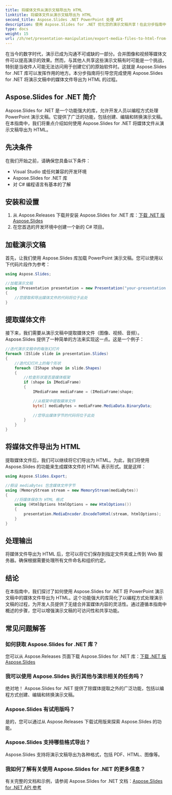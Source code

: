 ```yaml
---
title: 将媒体文件从演示文稿导出为 HTML
linktitle: 将媒体文件从演示文稿导出为 HTML
second_title: Aspose.Slides .NET PowerPoint 处理 API
description: 使用 Aspose.Slides for .NET 优化您的演示文稿共享！在此分步指南中了解如何将演示文稿中的媒体文件导出为 HTML。
type: docs
weight: 15
url: /zh/net/presentation-manipulation/export-media-files-to-html-from-presentation/
---
```


在当今的数字时代，演示已成为沟通不可或缺的一部分。合并图像和视频等媒体文件可以提高演示的效果。然而，与其他人共享这些演示文稿有时可能是一个挑战，特别是当收件人可能无法访问用于创建它们的原始软件时。这就是 Aspose.Slides for .NET 库可以发挥作用的地方。本分步指南将引导您完成使用 Aspose.Slides for .NET 将演示文稿中的媒体文件导出为 HTML 的过程。


## Aspose.Slides for .NET 简介

Aspose.Slides for .NET 是一个功能强大的库，允许开发人员以编程方式处理 PowerPoint 演示文稿。它提供了广泛的功能，包括创建、编辑和转换演示文稿。在本指南中，我们将重点介绍如何使用 Aspose.Slides for .NET 将媒体文件从演示文稿导出为 HTML。

## 先决条件

在我们开始之前，请确保您具备以下条件：

- Visual Studio 或任何兼容的开发环境
- Aspose.Slides for .NET 库
- 对 C# 编程语言有基本的了解

## 安装和设置

1. 从 Aspose.Releases 下载并安装 Aspose.Slides for .NET 库：[下载 .NET 版 Aspose.Slides](https://releases.aspose.com/slides/net/)
2. 在您首选的开发环境中创建一个新的 C# 项目。

## 加载演示文稿

首先，让我们使用 Aspose.Slides 库加载 PowerPoint 演示文稿。您可以使用以下代码片段作为参考：

```csharp
using Aspose.Slides;

//加载演示文稿
using (Presentation presentation = new Presentation("your-presentation.pptx"))
{
    //您提取和导出媒体文件的代码将位于此处
}
```

## 提取媒体文件

接下来，我们需要从演示文稿中提取媒体文件（图像、视频、音频）。 Aspose.Slides 提供了一种简单的方法来实现这一点。这是一个例子：

```csharp
//迭代演示文稿中的每张幻灯片
foreach (ISlide slide in presentation.Slides)
{
    //迭代幻灯片上的每个形状
    foreach (IShape shape in slide.Shapes)
    {
        //检查形状是否是媒体框架
        if (shape is IMediaFrame)
        {
            IMediaFrame mediaFrame = (IMediaFrame)shape;

            //从框架中提取媒体文件
            byte[] mediaBytes = mediaFrame.MediaData.BinaryData;
            
            //您导出媒体字节的代码将位于此处
        }
    }
}
```

## 将媒体文件导出为 HTML

提取媒体文件后，我们可以继续将它们导出为 HTML。为此，我们将使用 Aspose.Slides 的功能来生成媒体文件的 HTML 表示形式。就是这样：

```csharp
using Aspose.Slides.Export;

//假设 mediaBytes 包含媒体文件字节
using (MemoryStream stream = new MemoryStream(mediaBytes))
{
    //将媒体保存为 HTML 格式
    using (HtmlOptions htmlOptions = new HtmlOptions())
    {
        presentation.MediaEncoder.EncodeToHtml(stream, htmlOptions);
    }
}
```

## 处理输出

将媒体文件导出为 HTML 后，您可以将它们保存到指定文件夹或上传到 Web 服务器。确保根据需要处理所有文件命名和组织约定。

## 结论

在本指南中，我们探讨了如何使用 Aspose.Slides for .NET 将 PowerPoint 演示文稿中的媒体文件导出为 HTML。这个功能强大的库简化了以编程方式处理演示文稿的过程，为开发人员提供了无缝合并富媒体内容的灵活性。通过遵循本指南中概述的步骤，您可以增强演示文稿的可访问性和共享功能。

## 常见问题解答

### 如何获取 Aspose.Slides for .NET 库？

您可以从 Aspose.Releases 页面下载 Aspose.Slides for .NET 库：[下载 .NET 版 Aspose.Slides](https://releases.aspose.com/slides/net/)

### 我可以使用 Aspose.Slides 执行其他与演示相关的任务吗？

绝对地！ Aspose.Slides for .NET 提供了除媒体提取之外的广泛功能，包括以编程方式创建、编辑和转换演示文稿。

### Aspose.Slides 有试用版吗？

是的，您可以通过从 Aspose.Releases 下载试用版来探索 Aspose.Slides 的功能。

### Aspose.Slides 支持哪些格式导出？

Aspose.Slides 支持将演示文稿导出为各种格式，包括 PDF、HTML、图像等。

### 我如何了解有关使用 Aspose.Slides for .NET 的更多信息？

有关完整的文档和示例，请参阅 Aspose.Slides for .NET 文档：[Aspose.Slides for .NET API 参考](https://reference.aspose.com/slides/net/)